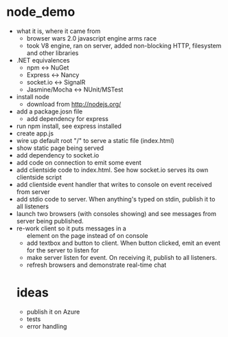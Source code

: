 node_demo
=========

* what it is, where it came from
	* browser wars 2.0 javascript engine arms race
	* took V8 engine, ran on server, added non-blocking HTTP, filesystem and other libraries
* .NET equivalences
	* npm <-> NuGet
	* Express <-> Nancy
	* socket.io <-> SignalR
	* Jasmine/Mocha <-> NUnit/MSTest
* install node
	* download from http://nodejs.org/
* add a package.josn file
  * add dependency for express
* run npm install, see express installed
* create app.js
* wire up default root "/" to serve a static file (index.html)
* show static page being served
* add dependency to socket.io
* add code on connection to emit some event
* add clientside code to index.html. See how socket.io serves its own clientside script
* add clientside event handler that writes to console on event received from server
* add stdio code to server. When anything's typed on stdin, publish it to all listeners
* launch two browsers (with consoles showing) and see messages from server being published.
* re-work client so it puts messages in a <UL> element on the page instead of on console
* add textbox and button to client. When button clicked, emit an event for the server to listen for
* make server listen for event. On receiving it, publish to all listeners.
* refresh browsers and demonstrate real-time chat


ideas
=====

* publish it on Azure
* tests
* error handling
